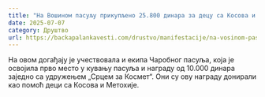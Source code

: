 ```yaml
---
title: "На Вошином пасуљу прикупљено 25.800 динара за децу са Косова и Метохије"
date: 2025-07-07
category: Друштво
url: https://backapalankavesti.com/drustvo/manifestacije/na-vosinom-pasulju-prikupljeno-25-800-dinara-za-decu-sa-kosova-i-metohije/
---
```


На овом догађају је учествовала и екипа Чаробног пасуља, која је освојила прво место у кувању пасуља и награду од 10.000 динара заједно са удружењем „Срцем за Космет“. Они су ову награду донирали као помоћ деци са Косова и Метохије.
